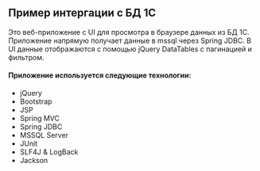 ## Пример интергации с БД 1С

Это веб-приложение с UI для просмотра в браузере данных из БД 1С.
Приложение напрямую получает данные в mssql через Spring JDBC.
В UI данные отображаются с помощью jQuery DataTables с пагинацией и фильтром.

#### Приложение используется следующие технологии:
 
- jQuery
- Bootstrap
- JSP
- Spring MVC
- Spring JDBC
- MSSQL Server
- JUnit
- SLF4J & LogBack
- Jackson 